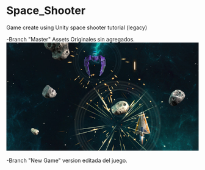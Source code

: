 # Space_Shooter
 Game create using Unity space shooter tutorial (legacy)
 
   -Branch "Master" Assets Originales sin agregados.
   ![space shooter tutorial](https://github.com/vicotux1/Space_Shooter/blob/master/Space_shooter_unity.jpg)
   
   -Branch "New Game" version editada del juego.
